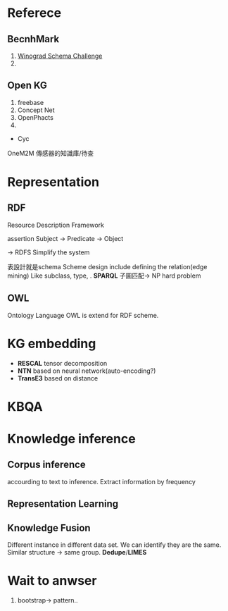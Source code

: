 # Referece
## BecnhMark
1. [Winograd Schema Challenge](http://commonsensereasoning.org/winograd.html)
2.
## Open KG
1. freebase
2. Concept Net
3. OpenPhacts
4. 
- Cyc


OneM2M
傳感器的知識庫/待查 
# Representation
## RDF
Resource Description Framework

assertion
Subject -> Predicate -> Object

-> RDFS
Simplify the system

表設計就是schema
Scheme design include defining the relation(edge mining) Like subclass, type, .
**SPARQL**
子圖匹配-> NP hard problem
## OWL
Ontology Language
OWL is extend for RDF scheme.

# KG embedding
- **RESCAL** tensor decomposition
- **NTN** based on neural network(auto-encoding?)
- **TransE3** based on distance

# KBQA
# Knowledge inference
## Corpus inference
accourding to text to inference. Extract information by frequency
## Representation Learning
## Knowledge Fusion
Different instance in different data set. We can identify they are the same. Similar structure -> same group. **Dedupe**/**LIMES**

# Wait to anwser
1. bootstrap-> pattern..

<!--stackedit_data:
eyJoaXN0b3J5IjpbMTA2NzY5MDk5NiwtMTQ2MDkyNzg0NCwtMT
YzMzk3MDY3OCwxNTM1NjQ3NTg3LDk3NjEwMTE0NCw5NTA1NjU4
NzEsLTY4NTEzNzgxMF19
-->